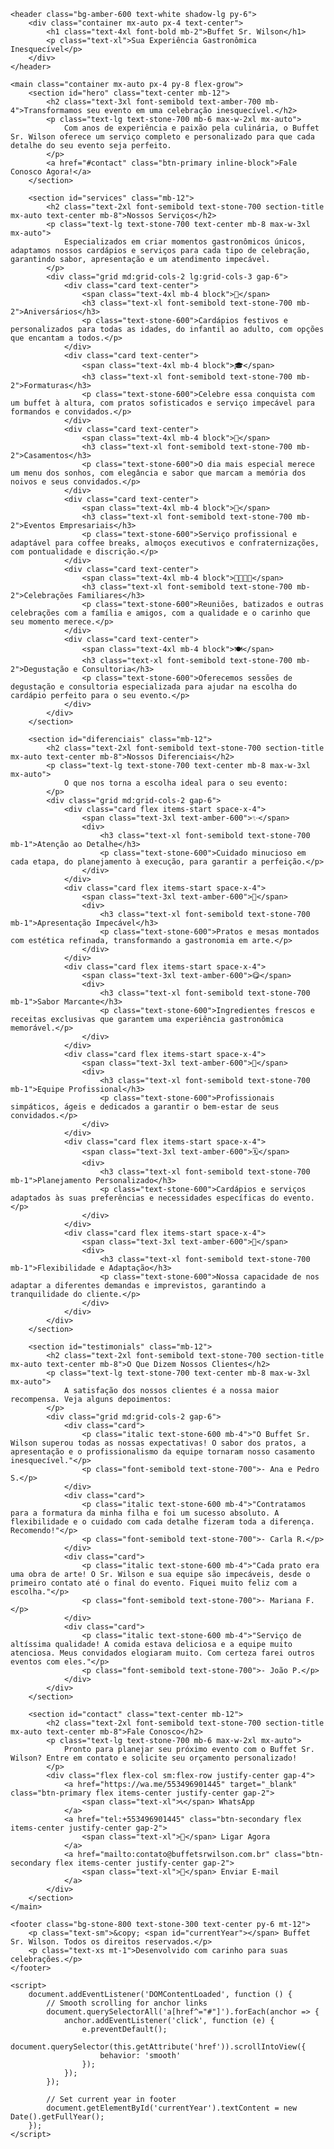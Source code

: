 <!DOCTYPE html>
<html lang="pt-BR">
<head>
    <meta charset="UTF-8">
    <meta name="viewport" content="width=device-width, initial-scale=1.0">
    <title>Buffet Sr. Wilson - Sua Experiência Gastronômica</title>
    <script src="https://cdn.tailwindcss.com"></script>
    <style>
        body {
            font-family: 'Inter', sans-serif;
            scroll-behavior: smooth;
        }
        .section-title {
            position: relative;
            display: inline-block;
            padding-bottom: 0.5rem;
            margin-bottom: 2rem;
        }
        .section-title::after {
            content: '';
            position: absolute;
            left: 0;
            bottom: 0;
            width: 50%;
            height: 4px;
            background-color: #f59e0b; /* amber-500 */
            border-radius: 2px;
        }
        .card {
            background-color: white;
            border-radius: 0.75rem;
            padding: 1.5rem;
            box-shadow: 0 4px 6px -1px rgb(0 0 0 / 0.1), 0 2px 4px -2px rgb(0 0 0 / 0.1);
            transition: transform 0.3s ease, box-shadow 0.3s ease;
        }
        .card:hover {
            transform: translateY(-5px);
            box-shadow: 0 10px 15px -3px rgb(0 0 0 / 0.1), 0 4px 6px -4px rgb(0 0 0 / 0.1);
        }
        .btn-primary {
            background-color: #f59e0b; /* amber-500 */
            color: white;
            padding: 0.75rem 1.5rem;
            border-radius: 0.5rem;
            font-weight: 600;
            transition: background-color 0.3s ease, transform 0.2s ease;
        }
        .btn-primary:hover {
            background-color: #d97706; /* amber-600 */
            transform: translateY(-2px);
        }
        .btn-secondary {
            background-color: #e5e7eb; /* gray-200 */
            color: #4b5563; /* gray-600 */
            padding: 0.75rem 1.5rem;
            border-radius: 0.5rem;
            font-weight: 600;
            transition: background-color 0.3s ease, transform 0.2s ease;
        }
        .btn-secondary:hover {
            background-color: #d1d5db; /* gray-300 */
            transform: translateY(-2px);
        }
        /* Custom scrollbar for better aesthetics */
        ::-webkit-scrollbar {
            width: 8px;
            height: 8px;
        }
        ::-webkit-scrollbar-track {
            background: #f1f5f9; /* slate-100 */
            border-radius: 10px;
        }
        ::-webkit-scrollbar-thumb {
            background: #cbd5e1; /* slate-300 */
            border-radius: 10px;
        }
        ::-webkit-scrollbar-thumb:hover {
            background: #94a3b8; /* slate-500 */
        }
    </style>
    <link href="https://fonts.googleapis.com/css2?family=Inter:wght@400;600;700&display=swap" rel="stylesheet">
</head>
<body class="bg-stone-100 text-stone-800 min-h-screen flex flex-col">

    <header class="bg-amber-600 text-white shadow-lg py-6">
        <div class="container mx-auto px-4 text-center">
            <h1 class="text-4xl font-bold mb-2">Buffet Sr. Wilson</h1>
            <p class="text-xl">Sua Experiência Gastronômica Inesquecível</p>
        </div>
    </header>

    <main class="container mx-auto px-4 py-8 flex-grow">
        <section id="hero" class="text-center mb-12">
            <h2 class="text-3xl font-semibold text-amber-700 mb-4">Transformamos seu evento em uma celebração inesquecível.</h2>
            <p class="text-lg text-stone-700 mb-6 max-w-2xl mx-auto">
                Com anos de experiência e paixão pela culinária, o Buffet Sr. Wilson oferece um serviço completo e personalizado para que cada detalhe do seu evento seja perfeito.
            </p>
            <a href="#contact" class="btn-primary inline-block">Fale Conosco Agora!</a>
        </section>

        <section id="services" class="mb-12">
            <h2 class="text-2xl font-semibold text-stone-700 section-title mx-auto text-center mb-8">Nossos Serviços</h2>
            <p class="text-lg text-stone-700 text-center mb-8 max-w-3xl mx-auto">
                Especializados em criar momentos gastronômicos únicos, adaptamos nossos cardápios e serviços para cada tipo de celebração, garantindo sabor, apresentação e um atendimento impecável.
            </p>
            <div class="grid md:grid-cols-2 lg:grid-cols-3 gap-6">
                <div class="card text-center">
                    <span class="text-4xl mb-4 block">🎂</span>
                    <h3 class="text-xl font-semibold text-stone-700 mb-2">Aniversários</h3>
                    <p class="text-stone-600">Cardápios festivos e personalizados para todas as idades, do infantil ao adulto, com opções que encantam a todos.</p>
                </div>
                <div class="card text-center">
                    <span class="text-4xl mb-4 block">🎓</span>
                    <h3 class="text-xl font-semibold text-stone-700 mb-2">Formaturas</h3>
                    <p class="text-stone-600">Celebre essa conquista com um buffet à altura, com pratos sofisticados e serviço impecável para formandos e convidados.</p>
                </div>
                <div class="card text-center">
                    <span class="text-4xl mb-4 block">💍</span>
                    <h3 class="text-xl font-semibold text-stone-700 mb-2">Casamentos</h3>
                    <p class="text-stone-600">O dia mais especial merece um menu dos sonhos, com elegância e sabor que marcam a memória dos noivos e seus convidados.</p>
                </div>
                <div class="card text-center">
                    <span class="text-4xl mb-4 block">🏢</span>
                    <h3 class="text-xl font-semibold text-stone-700 mb-2">Eventos Empresariais</h3>
                    <p class="text-stone-600">Serviço profissional e adaptável para coffee breaks, almoços executivos e confraternizações, com pontualidade e discrição.</p>
                </div>
                <div class="card text-center">
                    <span class="text-4xl mb-4 block">👨‍👩‍👧‍👦</span>
                    <h3 class="text-xl font-semibold text-stone-700 mb-2">Celebrações Familiares</h3>
                    <p class="text-stone-600">Reuniões, batizados e outras celebrações com a família e amigos, com a qualidade e o carinho que seu momento merece.</p>
                </div>
                <div class="card text-center">
                    <span class="text-4xl mb-4 block">🍽️</span>
                    <h3 class="text-xl font-semibold text-stone-700 mb-2">Degustação e Consultoria</h3>
                    <p class="text-stone-600">Oferecemos sessões de degustação e consultoria especializada para ajudar na escolha do cardápio perfeito para o seu evento.</p>
                </div>
            </div>
        </section>

        <section id="diferenciais" class="mb-12">
            <h2 class="text-2xl font-semibold text-stone-700 section-title mx-auto text-center mb-8">Nossos Diferenciais</h2>
            <p class="text-lg text-stone-700 text-center mb-8 max-w-3xl mx-auto">
                O que nos torna a escolha ideal para o seu evento:
            </p>
            <div class="grid md:grid-cols-2 gap-6">
                <div class="card flex items-start space-x-4">
                    <span class="text-3xl text-amber-600">✨</span>
                    <div>
                        <h3 class="text-xl font-semibold text-stone-700 mb-1">Atenção ao Detalhe</h3>
                        <p class="text-stone-600">Cuidado minucioso em cada etapa, do planejamento à execução, para garantir a perfeição.</p>
                    </div>
                </div>
                <div class="card flex items-start space-x-4">
                    <span class="text-3xl text-amber-600">🎨</span>
                    <div>
                        <h3 class="text-xl font-semibold text-stone-700 mb-1">Apresentação Impecável</h3>
                        <p class="text-stone-600">Pratos e mesas montados com estética refinada, transformando a gastronomia em arte.</p>
                    </div>
                </div>
                <div class="card flex items-start space-x-4">
                    <span class="text-3xl text-amber-600">😋</span>
                    <div>
                        <h3 class="text-xl font-semibold text-stone-700 mb-1">Sabor Marcante</h3>
                        <p class="text-stone-600">Ingredientes frescos e receitas exclusivas que garantem uma experiência gastronômica memorável.</p>
                    </div>
                </div>
                <div class="card flex items-start space-x-4">
                    <span class="text-3xl text-amber-600">🤝</span>
                    <div>
                        <h3 class="text-xl font-semibold text-stone-700 mb-1">Equipe Profissional</h3>
                        <p class="text-stone-600">Profissionais simpáticos, ágeis e dedicados a garantir o bem-estar de seus convidados.</p>
                    </div>
                </div>
                <div class="card flex items-start space-x-4">
                    <span class="text-3xl text-amber-600">🗓️</span>
                    <div>
                        <h3 class="text-xl font-semibold text-stone-700 mb-1">Planejamento Personalizado</h3>
                        <p class="text-stone-600">Cardápios e serviços adaptados às suas preferências e necessidades específicas do evento.</p>
                    </div>
                </div>
                <div class="card flex items-start space-x-4">
                    <span class="text-3xl text-amber-600">🔄</span>
                    <div>
                        <h3 class="text-xl font-semibold text-stone-700 mb-1">Flexibilidade e Adaptação</h3>
                        <p class="text-stone-600">Nossa capacidade de nos adaptar a diferentes demandas e imprevistos, garantindo a tranquilidade do cliente.</p>
                    </div>
                </div>
            </div>
        </section>

        <section id="testimonials" class="mb-12">
            <h2 class="text-2xl font-semibold text-stone-700 section-title mx-auto text-center mb-8">O Que Dizem Nossos Clientes</h2>
            <p class="text-lg text-stone-700 text-center mb-8 max-w-3xl mx-auto">
                A satisfação dos nossos clientes é a nossa maior recompensa. Veja alguns depoimentos:
            </p>
            <div class="grid md:grid-cols-2 gap-6">
                <div class="card">
                    <p class="italic text-stone-600 mb-4">"O Buffet Sr. Wilson superou todas as nossas expectativas! O sabor dos pratos, a apresentação e o profissionalismo da equipe tornaram nosso casamento inesquecível."</p>
                    <p class="font-semibold text-stone-700">- Ana e Pedro S.</p>
                </div>
                <div class="card">
                    <p class="italic text-stone-600 mb-4">"Contratamos para a formatura da minha filha e foi um sucesso absoluto. A flexibilidade e o cuidado com cada detalhe fizeram toda a diferença. Recomendo!"</p>
                    <p class="font-semibold text-stone-700">- Carla R.</p>
                </div>
                <div class="card">
                    <p class="italic text-stone-600 mb-4">"Cada prato era uma obra de arte! O Sr. Wilson e sua equipe são impecáveis, desde o primeiro contato até o final do evento. Fiquei muito feliz com a escolha."</p>
                    <p class="font-semibold text-stone-700">- Mariana F.</p>
                </div>
                <div class="card">
                    <p class="italic text-stone-600 mb-4">"Serviço de altíssima qualidade! A comida estava deliciosa e a equipe muito atenciosa. Meus convidados elogiaram muito. Com certeza farei outros eventos com eles."</p>
                    <p class="font-semibold text-stone-700">- João P.</p>
                </div>
            </div>
        </section>

        <section id="contact" class="text-center mb-12">
            <h2 class="text-2xl font-semibold text-stone-700 section-title mx-auto text-center mb-8">Fale Conosco</h2>
            <p class="text-lg text-stone-700 mb-6 max-w-2xl mx-auto">
                Pronto para planejar seu próximo evento com o Buffet Sr. Wilson? Entre em contato e solicite seu orçamento personalizado!
            </p>
            <div class="flex flex-col sm:flex-row justify-center gap-4">
                <a href="https://wa.me/553496901445" target="_blank" class="btn-primary flex items-center justify-center gap-2">
                    <span class="text-xl">📞</span> WhatsApp
                </a>
                <a href="tel:+553496901445" class="btn-secondary flex items-center justify-center gap-2">
                    <span class="text-xl">📱</span> Ligar Agora
                </a>
                <a href="mailto:contato@buffetsrwilson.com.br" class="btn-secondary flex items-center justify-center gap-2">
                    <span class="text-xl">📧</span> Enviar E-mail
                </a>
            </div>
        </section>
    </main>

    <footer class="bg-stone-800 text-stone-300 text-center py-6 mt-12">
        <p class="text-sm">&copy; <span id="currentYear"></span> Buffet Sr. Wilson. Todos os direitos reservados.</p>
        <p class="text-xs mt-1">Desenvolvido com carinho para suas celebrações.</p>
    </footer>

    <script>
        document.addEventListener('DOMContentLoaded', function () {
            // Smooth scrolling for anchor links
            document.querySelectorAll('a[href^="#"]').forEach(anchor => {
                anchor.addEventListener('click', function (e) {
                    e.preventDefault();
                    document.querySelector(this.getAttribute('href')).scrollIntoView({
                        behavior: 'smooth'
                    });
                });
            });

            // Set current year in footer
            document.getElementById('currentYear').textContent = new Date().getFullYear();
        });
    </script>

</body>
</html>

